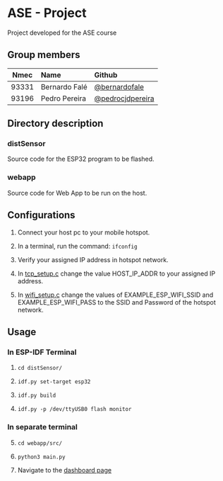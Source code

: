 # ASE - Project
Project developed for the ASE course
## Group members
| Nmec | Name | Github |
| :--: | :--- | :----- |
| 93331 | Bernardo Falé | [@bernardofale](https://github.com/bernardofale) |
| 93196 | Pedro Pereira | [@pedrocjdpereira](https://github.com/pedrocjdpereira) |

## Directory description
### distSensor
Source code for the ESP32 program to be flashed.
### webapp
Source code for Web App to be run on the host.

## Configurations

1. Connect your host pc to your mobile hotspot.

2. In a terminal, run the command:
`ifconfig`

3. Verify your assigned IP address in hotspot network.

4. In [tcp_setup.c](distSensor/components/tcp_setup/tcp_setup.c) change the value HOST_IP_ADDR to your assigned IP address.

5. In [wifi_setup.c](distSensor/components/wifi_setup/wifi_setup.c) change the values of EXAMPLE_ESP_WIFI_SSID and EXAMPLE_ESP_WIFI_PASS to the SSID and Password of the hotspot network.

## Usage

### In ESP-IDF Terminal

1. `cd distSensor/`

2. `idf.py set-target esp32`

3. `idf.py build`

4. `idf.py -p /dev/ttyUSB0 flash monitor`

### In separate terminal

5. `cd webapp/src/`

6. `python3 main.py`

7. Navigate to the [dashboard page](http://localhost:3000)

#